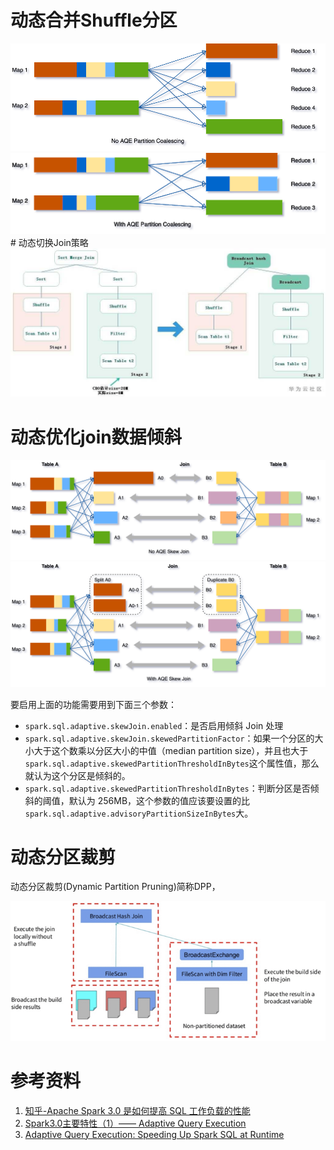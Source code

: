 
# 动态合并Shuffle分区
<center>
    <img src="img/1_NoAQE_Coalesce_Partitions.png">
</center>

<center>
    <img src="img/1_AQE_Coalesce_Partitions.png">
</center>
# 动态切换Join策略
<center>
    <img src="img/2_SwitchJoinStrategies.jpg">
</center>

# 动态优化join数据倾斜

<center>
    <img src="img/3_NoAQE_Skew_Join.png">
    <img src="./img/3_AQE_Skew_Join.png.png">
</center>

要启用上面的功能需要用到下面三个参数：

- `spark.sql.adaptive.skewJoin.enabled`：是否启用倾斜 Join 处理
- `spark.sql.adaptive.skewJoin.skewedPartitionFactor`：如果一个分区的大小大于这个数乘以分区大小的中值（median partition size），并且也大于`spark.sql.adaptive.skewedPartitionThresholdInBytes`这个属性值，那么就认为这个分区是倾斜的。
- `spark.sql.adaptive.skewedPartitionThresholdInBytes`：判断分区是否倾斜的阈值，默认为 256MB，这个参数的值应该要设置的比`spark.sql.adaptive.advisoryPartitionSizeInBytes`大。

# 动态分区裁剪
动态分区裁剪(Dynamic Partition Pruning)简称DPP，
<center>
    <img src="img/04_DPP.png">
</center>


# 参考资料
1. [知乎-Apache Spark 3.0 是如何提高 SQL 工作负载的性能](https://zhuanlan.zhihu.com/p/520023073)
2. [Spark3.0主要特性（1）—— Adaptive Query Execution](https://bbs.huaweicloud.com/blogs/195395)
3. [Adaptive Query Execution: Speeding Up Spark SQL at Runtime](https://www.databricks.com/blog/2020/05/29/adaptive-query-execution-speeding-up-spark-sql-at-runtime.html)